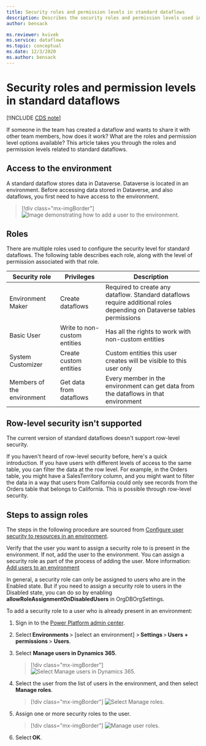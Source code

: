 ```yaml
---
title: Security roles and permission levels in standard dataflows
description: Describes the security roles and permission levels used in standard dataflows.
author: bensack

ms.reviewer: kvivek
ms.service: dataflows
ms.topic: conceptual
ms.date: 12/3/2020
ms.author: bensack
---
```


# Security roles and permission levels in standard dataflows

[!INCLUDE [CDS note](../includes/cc-data-platform-banner.md)]

If someone in the team has created a dataflow and wants to share it with other team members, how does it work? What are the roles and permission level options available? This article takes you through the roles and permission levels related to standard dataflows.

## Access to the environment

A standard dataflow stores data in Dataverse. Dataverse is located in an environment. Before accessing data stored in Dataverse, and also dataflows, you first need to have access to the environment.

> [!div class="mx-imgBorder"]
> ![Image demonstrating how to add a user to the environment.](/power-platform/admin/media/add-user.png)

## Roles

There are multiple roles used to configure the security level for standard dataflows. The following table describes each role, along with the level of permission associated with that role.

| Security role              | Privileges                     | Description                                                  |
| -------------------------- | ------------------------------ | ------------------------------------------------------------ |
| Environment Maker          | Create dataflows  | Required to create any dataflow. Standard dataflows require additional roles depending on Dataverse tables permissions   |
| Basic User   | Write to non-custom entities | Has all the rights to work with non-custom entities          |
| System Customizer          | Create custom entities         | Custom entities this user creates will be visible to this user only |
| Members of the environment | Get data from dataflows        | Every member in the environment can get data from the dataflows in that environment |

## Row-level security isn't supported

The current version of standard dataflows doesn't support row-level security.

If you haven't heard of row-level security before, here's a quick introduction. If you have users with different levels of access to the same table, you can filter the data at the row level. For example, in the Orders table, you might have a SalesTerritory column, and you might want to filter the data in a way that users from California could only see records from the Orders table that belongs to California. This is possible through row-level security.

## Steps to assign roles

The steps in the following procedure are sourced from [Configure user security to resources in an environment](/power-platform/admin/database-security). 

Verify that the user you want to assign a security role to is present in the environment. If not, add the user to the environment. You can assign a security role as part of the process of adding the user. More information: [Add users to an environment](/power-platform/admin/add-users-to-environment)

In general, a security role can only be assigned to users who are in the Enabled state. But if you need to assign a security role to users in the Disabled state, you can do so by enabling **allowRoleAssignmentOnDisabledUsers** in OrgDBOrgSettings.

To add a security role to a user who is already present in an environment:

1. Sign in to the [Power Platform admin center](https://admin.powerplatform.microsoft.com/).

2. Select **Environments** > [select an environment] > **Settings** > **Users + permissions** > **Users**.

3. Select **Manage users in Dynamics 365**.

   > [!div class="mx-imgBorder"]
   > ![Select Manage users in Dynamics 365.](/power-platform/admin/media/manage-users-dynamics-365.png)

4. Select the user from the list of users in the environment, and then select **Manage roles**.

   > [!div class="mx-imgBorder"]
   > ![Select Manage roles.](/power-platform/admin/media/select-manage-roles.png)

5. Assign one or more security roles to the user.

   > [!div class="mx-imgBorder"]
   > ![Manage user roles.](/power-platform/admin/media/manage-user-roles.png)

6. Select **OK**.

